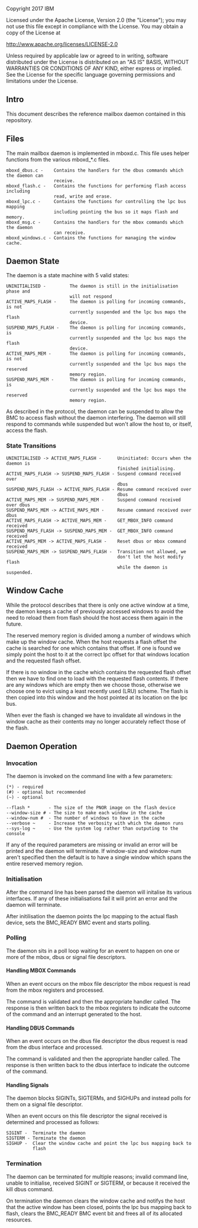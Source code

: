 Copyright 2017 IBM

Licensed under the Apache License, Version 2.0 (the "License");
you may not use this file except in compliance with the License.
You may obtain a copy of the License at

  http://www.apache.org/licenses/LICENSE-2.0

Unless required by applicable law or agreed to in writing, software
distributed under the License is distributed on an "AS IS" BASIS,
WITHOUT WARRANTIES OR CONDITIONS OF ANY KIND, either express or implied.
See the License for the specific language governing permissions and
limitations under the License.

## Intro

This document describes the reference mailbox daemon contained in this
repository.

## Files

The main mailbox daemon is implemented in mboxd.c. This file uses helper
functions from the various mboxd_*.c files.

```
mboxd_dbus.c -    Contains the handlers for the dbus commands which the daemon can
                  receive.
mboxd_flash.c -   Contains the functions for performing flash access including
                  read, write and erase.
mboxd_lpc.c -     Contains the functions for controlling the lpc bus mapping
                  including pointing the bus so it maps flash and memory.
mboxd_msg.c -     Contains the handlers for the mbox commands which the daemon
                  can receive.
mboxd_windows.c - Contains the functions for managing the window cache.
```

## Daemon State

The daemon is a state machine with 5 valid states:

```
UNINITIALISED -         The daemon is still in the initialisation phase and
                        will not respond
ACTIVE_MAPS_FLASH -     The daemon is polling for incoming commands, is not
                        currently suspended and the lpc bus maps the flash
                        device.
SUSPEND_MAPS_FLASH -    The daemon is polling for incoming commands, is
                        currently suspended and the lpc bus maps the flash
                        device.
ACTIVE_MAPS_MEM -       The daemon is polling for incoming commands, is not
                        currently suspended and the lpc bus maps the reserved
                        memory region.
SUSPEND_MAPS_MEM -      The daemon is polling for incoming commands, is
                        currently suspended and the lpc bus maps the reserved
                        memory region.
```

As described in the protocol, the daemon can be suspended to allow the BMC to
access flash without the daemon interfering. The daemon will still respond to
commands while suspended but won't allow the host to, or itself, access the
flash.

### State Transitions

```
UNINITIALISED -> ACTIVE_MAPS_FLASH -      Uninitiated: Occurs when the daemon is
                                          finished initialising.
ACTIVE_MAPS_FLASH -> SUSPEND_MAPS_FLASH - Suspend command received over
                                          dbus
SUSPEND_MAPS_FLASH -> ACTIVE_MAPS_FLASH - Resume command received over
                                          dbus
ACTIVE_MAPS_MEM -> SUSPEND_MAPS_MEM -     Suspend command received over dbus
SUSPEND_MAPS_MEM -> ACTIVE_MAPS_MEM -     Resume command received over dbus
ACTIVE_MAPS_FLASH -> ACTIVE_MAPS_MEM -    GET_MBOX_INFO command received
SUSPEND_MAPS_FLASH -> SUSPEND_MAPS_MEM -  GET_MBOX_INFO command received
ACTIVE_MAPS_MEM -> ACTIVE_MAPS_FLASH -    Reset dbus or mbox command received
SUSPEND_MAPS_MEM -> SUSPEND_MAPS_FLASH -  Transition not allowed, we
                                          don't let the host modify flash
                                          while the daemon is suspended.
```

## Window Cache

While the protocol describes that there is only one active window at a time,
the daemon keeps a cache of previously accessed windows to avoid the need to
reload them from flash should the host access them again in the future.

The reserved memory region is divided among a number of windows which make up
the window cache. When the host requests a flash offset the cache is searched
for one which contains that offset. If one is found we simply point the host to
it at the correct lpc offset for that windows location and the requested flash
offset.

If there is no window in the cache which contains the requested flash offset
then we have to find one to load with the requested flash contents. If there
are any windows which are empty then we choose those, otherwise we choose one to
evict using a least recently used (LRU) scheme. The flash is then copied into
this window and the host pointed at its location on the lpc bus.

When ever the flash is changed we have to invalidate all windows in the window
cache as their contents may no longer accurately reflect those of the flash.

## Daemon Operation

### Invocation

The daemon is invoked on the command line with a few parameters:

```
(*) - required
(#) - optional but recommended
(~) - optional

--flash *       - The size of the PNOR image on the flash device
--window-size # - The size to make each window in the cache
--window-num #  - The number of windows to have in the cache
--verbose ~     - Increase the verbosity with which the daemon runs
--sys-log ~     - Use the system log rather than outputing to the console
```

If any of the required parameters are missing or invalid an error will be
printed and the daemon will terminate.
If window-size and window-num aren't specified then the default is to have a
single window which spans the entire reserved memory region.

### Initialisation

After the command line has been parsed the daemon will initalise its various
interfaces. If any of these initialisations fail it will print an error and the
daemon will terminate.

After initilisation the daemon points the lpc mapping to the actual flash
device, sets the BMC_READY BMC event and starts polling.

### Polling

The daemon sits in a poll loop waiting for an event to happen on one or more of
the mbox, dbus or signal file descriptors.

#### Handling MBOX Commands

When an event occurs on the mbox file descriptor the mbox request is read from
the mbox registers and processed.

The command is validated and then the appropriate handler called. The response
is then written back to the mbox registers to indicate the outcome of the
command and an interrupt generated to the host.

#### Handling DBUS Commands

When an event occurs on the dbus file descriptor the dbus request is read from
the dbus interface and processed.

The command is validated and then the appropriate handler called. The response
is then written back to the dbus interface to indicate the outcome of the
command.

#### Handling Signals

The daemon blocks SIGINTs, SIGTERMs, and SIGHUPs and instead polls for them on
a signal file descriptor.

When an event occurs on this file descriptor the signal received is determined
and processed as follows:

```
SIGINT -  Terminate the daemon
SIGTERM - Terminate the daemon
SIGHUP -  Clear the window cache and point the lpc bus mapping back to
          flash
```

### Termination

The daemon can be terminated for multiple reasons; invalid command line, unable
to initialise, received SIGINT or SIGTERM, or because it received the kill dbus
command.

On termination the daemon clears the window cache and notifys the host that the
active window has been closed, points the lpc bus mapping back to flash, clears
the BMC_READY BMC event bit and frees all of its allocated resources.

